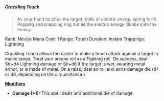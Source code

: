 ##### *Crackling Touch*
> As your hand touches the target, bolts of electric energy spring forth. Popping and snapping ring out as the electric energy climbs onto the enemy.

Rank: Novice
Mana Cost: 1
Range: Touch
Duration: Instant
Trappings: Lightning

Crackling Touch allows the caster to make a touch attack against a target in melee range. Treat your arcane roll as a Fighting roll. On success, deal Str+d4 Lightning damage or Str+d8 if the target is wet, wearing metal armor, or is made of metal. On a raise, deal an roll and extra damage die (d4 or d8, depending on the circumstance.)

<u>**Modifiers**</u>
- **Damage (+1):** This spell deals and additional die of damage.